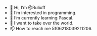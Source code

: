 - 👋 Hi, I’m @Rulioff
- 👀 I’m interested in programming.
- 🌱 I’m currently learning Pascal.
- 💞️ I want to take over the world.
- 📫 How to reach me 5106218039211206.

<!---
Rulioff/Rulioff is a ✨ special ✨ repository because its `README.md` (this file) appears on your GitHub profile.
You can click the Preview link to take a look at your changes.
--->
